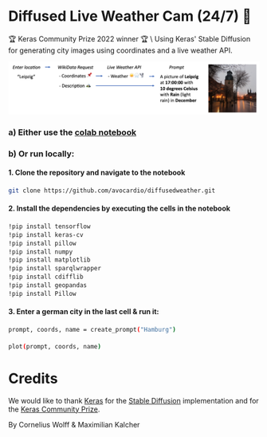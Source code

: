 # Diffused Live Weather Cam (24/7) 📍
🏆 Keras Community Prize 2022 winner 🏆
\\
Using Keras' Stable Diffusion for generating city images using coordinates and a live weather API. 

![Example](media/desc_light.png)

### a) Either use the [colab notebook](https://colab.research.google.com/drive/1irOU5eVUNFiOXXCkwgEBD4pzcdIbzCBs?usp=sharing)

### b) Or run locally:

#### 1. Clone the repository and navigate to the notebook
```bash
git clone https://github.com/avocardio/diffusedweather.git
```
#### 2. Install the dependencies by executing the cells in the notebook 
```bash
!pip install tensorflow
!pip install keras-cv
!pip install pillow
!pip install numpy
!pip install matplotlib
!pip install sparqlwrapper
!pip install cdifflib
!pip install geopandas
!pip install Pillow
```
#### 3. Enter a german city in the last cell & run it: 
```bash
prompt, coords, name = create_prompt("Hamburg")

plot(prompt, coords, name)
```

# Credits
We would like to thank [Keras](https://keras.io/) for the [Stable Diffusion](https://keras.io/guides/keras_cv/generate_images_with_stable_diffusion/) implementation and for the [Keras Community Prize](https://discuss.tensorflow.org/t/announcing-the-keras-community-prize-first-edition/13148/15).

By Cornelius Wolff & Maximilian Kalcher
